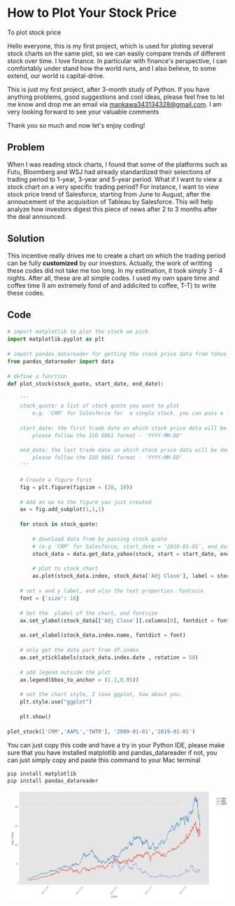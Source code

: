 How to Plot Your Stock Price
=========================

To plot stock price

  Hello everyone, this is my first project, which is used for ploting several stock charts on the same plot, so we can easily compare trends of different stock over time. I love finance. In particular with finance's perspective, I can comfortably under stand how the world runs, and I also believe, to some extend, our world is capital-drive.

  This is just my first project, after 3-month study of Python. If you have anything problems, good suggestions and cool ideas, please feel free to let me know and drop me an email via mankawa343134328@gmail.com. I am very looking forward to see your valuable comments

Thank you so much and now let's enjoy coding!

## Problem
  When I was reading stock charts, I found that some of the platforms such as Futu, Bloomberg and WSJ had already standardized their selections of trading period to 1-year, 3-year and 5-year period. What if I want to view a stock chart on a very specific trading period? For instance, I want to view stock price trend of Salesforce, starting from June to August, after the annoucement of the acquisition of Tableau by Salesforce. This will help analyze how investors digest this piece of news after 2 to 3 months after the deal announced.
  
## Solution 
  This incentive really drives me to create a chart on which the trading period can be fully **customized** by our investors.
  Actually, the work of writting these codes did not take me too long. In my estimation, it took simply 3 - 4 nights. After all, these are all simple codes. I used my own spare time and coffee time (I am extremely fond of and addicited to coffee, T-T) to write these codes.

## Code
```python
# import matplotlib to plot the stock we pick
import matplotlib.pyplot as plt

# import pandas_datareader for getting the stock price data from Yahoo
from pandas_datareader import data

# define a function 
def plot_stock(stock_quote, start_date, end_date):
    
    '''
    stock_quote: a list of stock quote you want to plot
        e.g. 'CRM' for Salesforce for  a single stock, you can pass a list which contains multiple stock like     ['AAPL','CRM','TSLA']
    
    start_date: the first trade date on which stock price data will be downloaded 
        please follow the ISO 0861 format - 'YYYY-MM-DD'
    
    end_date: the last trade date on which stock price data will be downloaded
        please follow the ISO 0861 format - 'YYYY-MM-DD'
    '''
    
    # Create a figure first
    fig = plt.figure(figsize = (20, 10))
    
    # Add an ax to the figure you just created
    ax = fig.add_subplot(1,1,1)
    
    for stock in stock_quote:
        
        # download data from by passing stock quote
        # (e.g 'CRM' for Salesforce, start_date = '2019-01-01', end_data = '2019-10-01')
        stock_data = data.get_data_yahoo(stock, start = start_date, end = end_date)
        
        # plot to stock chart
        ax.plot(stock_data.index, stock_data['Adj Close'], label = stock)
    
    # set x and y label, and also the text properties：fontszie
    font = {'size': 16}
    
    # Set the  ylabel of the chart, and fontsize
    ax.set_ylabel(stock_data[['Adj Close']].columns[0], fontdict = font)
    
    ax.set_xlabel(stock_data.index.name, fontdict = font)
    
    # only get the date part from df.index
    ax.set_xticklabels(stock_data.index.date , rotation = 50)
    
    # add legend outside the plot
    ax.legend(bbox_to_anchor = (1.1,0.95))
    
    # set the chart style, I love ggplot, how about you.
    plt.style.use("ggplot")
    
    plt.show()
   
plot_stock(['CRM','AAPL','TWTR'], '2009-01-01','2019-01-01')

```
  You can just copy this code and have a try in your Python IDE, please make sure that you have installed
matplotlib and pandas_datareader if not, you can just simply copy and paste this command to your Mac terminal

```bat
pip install matplotlib
pip install pandas_datareader 
```

![Result](https://raw.githubusercontent.com/kwlwman2/Plot_Stock_Price/master/Result.png)
